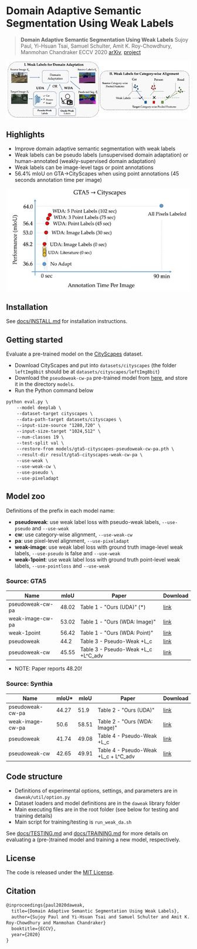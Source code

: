 # Domain Adaptive Semantic Segmentation Using Weak Labels

> **Domain Adaptive Semantic Segmentation Using Weak Labels**
> Sujoy Paul, Yi-Hsuan Tsai, Samuel Schulter, Amit K. Roy-Chowdhury, Manmohan Chandraker
> ECCV 2020
> [arXiv](https://arxiv.org/abs/2007.15176), [project](https://www.nec-labs.com/~mas/WeakSegDA/)

<p align="center"><img src='docs/teaser.jpg' align="center" width="640px"></p>


## Highlights

* Improve domain adaptive semantic segmentation with weak labels
* Weak labels can be pseudo labels (unsupervised domain adaptation) or human-annotated (weakly-supervised domain adaptation)
* Weak labels can be image-level tags or point annotations
* 56.4% mIoU on GTA->CityScapes when using point annotations (45 seconds annotation time per image)

<p align="center"><img src='docs/result.jpg' align="center" width="500px"></p>


## Installation

See [docs/INSTALL.md](docs/INSTALL.md) for installation instructions.


## Getting started

Evaluate a pre-trained model on the [CityScapes](https://www.cityscapes-dataset.com/) dataset.

* Download CityScapes and put into `datasets/cityscapes` (the folder `leftImg8bit` should be at `datasets/cityscapes/leftImg8bit`)
* Download the `pseudoweak-cw-pa` pre-trained model from [here](https://drive.google.com/file/d/1mmZWyff3OKmY0V0C83kO1nnkgsm6vfZc/view?usp=sharing), and store it in the directory `models`.
* Run the Python command below

``` shell
python eval.py \
    --model deeplab \
    --dataset-target cityscapes \
    --data-path-target datasets/cityscapes \
    --input-size-source "1280,720" \
    --input-size-target "1024,512" \
    --num-classes 19 \
    --test-split val \
    --restore-from models/gta5-cityscapes-pseudoweak-cw-pa.pth \
    --result-dir result/gta5-cityscapes-weak-cw-pa \
    --use-weak \
    --use-weak-cw \
    --use-pseudo \
    --use-pixeladapt
```


## Model zoo

Definitions of the prefix in each model name:

* **pseudoweak**: use weak label loss with pseudo-weak labels, `--use-pseudo` and `--use-weak`
* **cw**: use category-wise alignment, `--use-weak-cw`
* **pa**: use pixel-level alignment, `--use-pixeladapt`
* **weak-image**: use weak label loss with ground truth image-level weak labels, `--use-pseudo` is false and `--use-weak`
* **weak-1point**: use weak label loss with ground truth point-level weak labels, `--use-pointloss` and `--use-weak`


### Source: GTA5

| Name             | mIoU  | Paper                               | Download                                                                                   |
|------------------|-------|-------------------------------------|--------------------------------------------------------------------------------------------|
| pseudoweak-cw-pa | 48.02 | Table 1 - "Ours (UDA)" (*)          | [link](https://drive.google.com/file/d/1mmZWyff3OKmY0V0C83kO1nnkgsm6vfZc/view?usp=sharing) |
| weak-image-cw-pa | 53.02 | Table 1 - "Ours (WDA: Image)"       | [link](https://drive.google.com/file/d/1mn6Q6yx8FT1ZCEzdZH1f7MeulV3VWWGR/view?usp=sharing) |
| weak-1point      | 56.42 | Table 1 - "Ours (WDA: Point)"       | [link](https://drive.google.com/file/d/1mbuXnjNL_tOZW_ZAELUMuGNPV76Oyp_e/view?usp=sharing) |
| pseudoweak       | 44.2  | Table 3 - Pseudo-Weak +L_c          | [link](https://drive.google.com/file/d/1meqOWkHLPtVKLUX6W1evyzv0ghYTVFFd/view?usp=sharing) |
| pseudoweak-cw    | 45.55 | Table 3 - Pseudo-Weak +L_c +L^C_adv | [link](https://drive.google.com/file/d/1moOwe7QxrQ7-WqKshPiu58KWIDkwEaMR/view?usp=sharing) |

* NOTE: Paper reports 48.20!


### Source: Synthia

| Name             | mIoU* | mIoU  | Paper                                | Download                                                                                   |
|------------------|-------|-------|--------------------------------------|--------------------------------------------------------------------------------------------|
| pseudoweak-cw-pa | 44.27 | 51.9  | Table 2 - "Ours (UDA)"               | [link](https://drive.google.com/file/d/1mt4ZZ0Dv8Fd0Nok9TZ5SlJ5bJWitf2q7/view?usp=sharing) |
| weak-image-cw-pa | 50.6  | 58.51 | Table 2 - "Ours (WDA: Image)"        | [link](https://drive.google.com/file/d/1muapekNtpoaaYX1aCKyO0Ftr3cCbNhiJ/view?usp=sharing) |
| pseudoweak       | 41.74 | 49.08 | Table 4 - Pseudo-Weak +L_c           | [link](https://drive.google.com/file/d/1mm-ArWJ-oXKmSUB_JFbIsSzDSkx0SmvX/view?usp=sharing) |
| pseudoweak-cw    | 42.65 | 49.91 | Table 4 - Pseudo-Weak +L_c + L^C_adv | [link](https://drive.google.com/file/d/1mmkkvmB_Yhy2NKsi-PKrEOY8N5ZbB500/view?usp=sharing) |



## Code structure

* Definitions of experimental options, settings, and parameters are in `daweak/util/option.py`
* Dataset loaders and model definitions are in the `daweak` library folder
* Main executing files are in the root folder (see below for testing and training details)
* Main script for training/testing is `run_weak_da.sh`

See [docs/TESTING.md](docs/TESTING.md) and [docs/TRAINING.md](docs/TRAINING.md) for more details on evaluating a (pre-)trained model and training a new model, respectively.


## License

The code is released under the [MIT License](LICENSE).


## Citation

    @inproceedings{paul2020daweak,
      title={Domain Adaptive Semantic Segmentation Using Weak Labels},
      author={Sujoy Paul and Yi-Hsuan Tsai and Samuel Schulter and Amit K. Roy-Chowdhury and Manmohan Chandraker}
      booktitle={ECCV},
      year={2020}
    }
